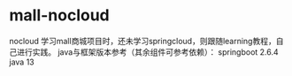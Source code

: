 # mall-nocloud
nocloud
学习mall商城项目时，还未学习springcloud，则跟随learning教程，自己进行实践。
java与框架版本参考（其余组件可参考依赖）：
springboot 2.6.4
java 13
